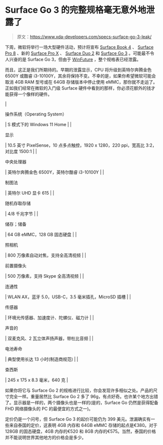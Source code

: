 # Surface Go 3 的完整规格毫无意外地泄露了

> 原文：<https://www.xda-developers.com/specs-surface-go-3-leak/>

下周，微软将举行一场大型硬件活动，预计将宣布 [Surface Book 4](https://www.xda-developers.com/surface-book-4/) 、 [Surface Pro 8](https://www.xda-developers.com/surface-pro-8/) 、新的 [Surface Pro X](https://www.xda-developers.com/surface-pro-x-2/) 、 [Surface Duo 2](https://www.xda-developers.com/microsoft-surface-duo-2/) 和 [Surface Go 3](https://www.xda-developers.com/surface-go-3/) 。可能最不令人兴奋的是 Surface Go 3，但由于 [WinFuture](https://winfuture.de/news,125261.html) ，整个规格表已经泄露。

而且，这正是我们所期待的。早期的泄露显示，CPU 将升级到英特尔奔腾金色 6500Y 或酷睿 i3-10100Y，其余将保持不变。不幸的是，如果你希望微软可能会取消 4GB RAM 型号或在 64GB 存储版本中停止使用 eMMC，那你就不走运了。正如我们经常在微软的入门级 Surface 硬件中看到的那样，你必须花额外的钱才能获得一个像样的硬件。

| 

操作系统（Operating System）

 | S 模式下的 Windows 11 Home |
| 

显示

 | 10.5 英寸 PixelSense，10 点多点触控，1920 x 1280，220 ppi，宽高比 3:2，对比度 1500:1 |
| 

中央处理器

 | 英特尔奔腾金色 6500Y，英特尔酷睿 i3-10100Y |
| 

制图法

 | 英特尔 UHD 显卡 615 |
| 

随机存取存储

 | 4/8 千兆字节 |
| 

储存；储备

 | 64 GB eMMC，128 GB 固态硬盘 |
| 

照相机

 | 800 万像素自动对焦，支持全高清视频 |
| 

前置摄像头

 | 500 万像素，支持 Skype 全高清视频 |
| 

连通性

 | WLAN AX，蓝牙 5.0，USB-C，3.5 毫米插孔，MicroSD 插槽 |
| 

传感器

 | 环境光传感器、加速度计、陀螺仪、磁力计 |
| 

声音的

 | 双麦克风、2 瓦立体声扬声器，带杜比音频 |
| 

电池寿命

 | 典型使用长达 13 小时(制造商规范) |
| 

查西斯

 | 245 x 175 x 8.3 毫米，640 克 |

如果你将它与 Surface Go 2 的规格进行比较，你会发现许多相似之处。产品的尺寸完全一样。重量居然比 Surface Go 2 多了 96g，有点好奇。也许某个地方出错了。显示器是一样的，两个摄像头也是一样的(是的，Surface Go 仍然是获得配备 FHD 网络摄像头的 PC 的最便宜的方式之一)。

定价仍是一个问号，但 Surface Go 3 的起价可能仍为 399 美元。泄漏确实有一些来自泰国的定价，这表明 4GB 内存和 64GB eMMC 存储的起点是€380。对于 128GB 的固态硬盘，4GB 内存的€520 和 8GB 内存的€575。当然，泰国的价格并不能说明世界其他地方的价格会是多少。
